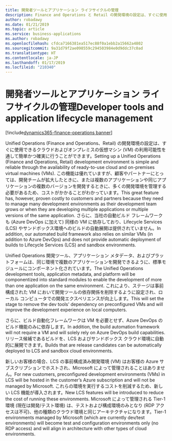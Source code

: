 ```yaml
---
title: 開発者ツールとアプリケーション ライフサイクルの管理
description: Finance and Operations と Retail の開発環境の設定は、すぐに使用できるクラウドおよびオンプレミスの VM の利用可能性を通して簡単かつ確実に行うことができます。
author: robadawy
ms.date: 01/21/2019
ms.topic: article
ms.service: business-applications
ms.author: robadawy
ms.openlocfilehash: cfdca7166381ea517ec88f0a1ebb2a15662a4802
ms.sourcegitcommit: 9a31d79f2ae098559c294503984e0d9ddc37c0ad
ms.translationtype: HT
ms.contentlocale: ja-JP
ms.lasthandoff: 01/17/2019
ms.locfileid: "210340"
---
```

#  <a name="developer-tools-and-application-lifecycle-management"></a><span data-ttu-id="5123b-103">開発者ツールとアプリケーション ライフサイクルの管理</span><span class="sxs-lookup"><span data-stu-id="5123b-103">Developer tools and application lifecycle management</span></span>
[!include[dynamics365-finance-operations banner](../includes/dynamics365-finance-operations.md)]





<span data-ttu-id="5123b-104">Unified Operations (Finance and Operations、Retail) の開発環境の設定は、すぐに使用できるクラウドおよびオンプレミスの仮想マシン (VM) の利用可能性を通して簡単かつ確実に行うことができます。</span><span class="sxs-lookup"><span data-stu-id="5123b-104">Setting up a Unified Operations (Finance and Operations, Retail) development environment is simple and reliable through the availability of ready-to-use cloud and on-premises virtual machines (VMs).</span></span> <span data-ttu-id="5123b-105">この機能は優れていますが、顧客やパートナーにとっては、開発チームが拡大したときに、または複数のアプリケーションや同じアプリケーションの複数のバージョンを開発するときに、多くの開発環境を管理する必要があるため、コストがかかることがわかっています。</span><span class="sxs-lookup"><span data-stu-id="5123b-105">This great feature has, however, proven costly to customers and partners because they need to manage many development environments as their development team grows or when they are developing multiple applications or multiple versions of the same application.</span></span> <span data-ttu-id="5123b-106">さらに、当社の自動ビルド フレームワークも (Azure DevOps に加えて) 同様の VM に依存しており、Lifecycle Services (LCS) やサンドボックス環境へのビルドの自動展開は提供されていません。</span><span class="sxs-lookup"><span data-stu-id="5123b-106">In addition, our automated build framework also relies on similar VMs (in addition to Azure DevOps) and does not provide automatic deployment of builds to Lifecycle Services (LCS) and sandbox environments.</span></span>

<span data-ttu-id="5123b-107">Unified Operations 開発ツール、アプリケーション メタデータ、およびプラットフォームは、同じ環境で複数のアプリケーションを開発できるように、標準モジュールにコンポーネント化されています。</span><span class="sxs-lookup"><span data-stu-id="5123b-107">The Unified Operations development tools, application metadata, and platform will be componentized into standard modules to enable the development of more than one application on the same environment.</span></span> <span data-ttu-id="5123b-108">これにより、ステージは事前構成された VM において開発ツールの依存関係を削除するように設定され、ローカル コンピュータでの開発エクスペリエンスが向上します。</span><span class="sxs-lookup"><span data-stu-id="5123b-108">This will set the stage to remove the dev tools' dependency on preconfigured VMs and will improve the development experience on local computers.</span></span>

<span data-ttu-id="5123b-109">さらに、ビルド自動化フレームワークは VM を必要とせず、Azure DevOps のビルド機能のみに依存します。</span><span class="sxs-lookup"><span data-stu-id="5123b-109">In addition, the build automation framework will not require a VM and will solely rely on Azure DevOps build capabilities.</span></span> <span data-ttu-id="5123b-110">リリース候補であるビルドを、LCS およびサンドボックス クラウド環境に自動的に展開できます。</span><span class="sxs-lookup"><span data-stu-id="5123b-110">Builds that are release candidates can be automatically deployed to LCS and sandbox cloud environments.</span></span>

<span data-ttu-id="5123b-111">新しいお客様の場合、LCS の事前構成済み開発環境 (VM) はお客様の Azure サブスクリプションでホストされ、Microsoft によって管理されることはありません。</span><span class="sxs-lookup"><span data-stu-id="5123b-111">For new customers, preconfigured development environments (VMs) in LCS will be hosted in the customer’s Azure subscription and will not be managed by Microsoft.</span></span> <span data-ttu-id="5123b-112">これらの環境を実行するコストを削減するため、新しい LCS 機能が導入されます。</span><span class="sxs-lookup"><span data-stu-id="5123b-112">New LCS features will be introduced to reduce the cost of running these environments.</span></span> <span data-ttu-id="5123b-113">Microsoft によって管理される Tier-1 環境 (現在は開発/テスト環境) は、テストおよび構成環境のみとなり (RDP アクセスは不可)、他の種類のクラウド環境と同じアーキテクチャになります。</span><span class="sxs-lookup"><span data-stu-id="5123b-113">Tier-1 environments managed by Microsoft (which are currently dev/test environments) will become test and configuration environments only (no RDP access) and will align in architecture with other types of cloud environments.</span></span>
